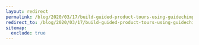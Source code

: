 ```yaml
---
layout: redirect
permalink: /blog/2020/03/17/build-guided-product-tours-using-guidechimp
redirect_to: /blog/2020/03/17/build-guided-product-tours-using-guidechimp/
sitemap:
  exclude: true
---
```

